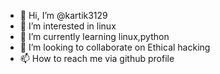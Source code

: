 - 👋 Hi, I’m @kartik3129
- 👀 I’m interested in linux
- 🌱 I’m currently learning linux,python
- 💞️ I’m looking to collaborate on Ethical hacking
- 📫 How to reach me via github profile

<!---
kartik3129/kartik3129 is a ✨ special ✨ repository because its `README.md` (this file) appears on your GitHub profile.
You can click the Preview link to take a look at your changes.
--->
